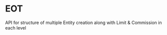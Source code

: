 # EOT
API for structure of multiple Entity creation along with Limit &amp; Commission in each level
